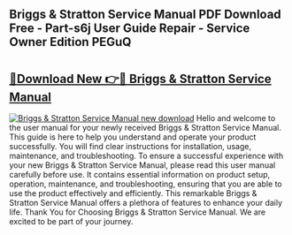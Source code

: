 ## Briggs & Stratton Service Manual PDF Download Free - Part-s6j User Guide Repair - Service Owner Edition PEGuQ

# <h2><a href="http://bc38917.oget.top/?id=Briggs+%26+Stratton+Service+Manual">🔗Download New 👉🔴 Briggs & Stratton Service Manual</a></h2>

[![Briggs & Stratton Service Manual new download](https://i.imgur.com/5g1atiW.png)](http://bc38917.oget.top/?id=Briggs+%26+Stratton+Service+Manual)
Hello and welcome to the user manual for your newly received Briggs & Stratton Service Manual. This guide is here to help you understand and operate your product successfully. You will find clear instructions for installation, usage, maintenance, and troubleshooting. To ensure a successful experience with your new Briggs & Stratton Service Manual, please read this user manual carefully before use. It contains essential information on product setup, operation, maintenance, and troubleshooting, ensuring that you are able to use the product effectively and efficiently. This remarkable Briggs & Stratton Service Manual offers a plethora of features to enhance your daily life. Thank You for Choosing Briggs & Stratton Service Manual. We are excited to be part of your journey.
